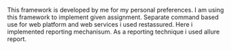 This framework is developed by me for my personal preferences. I am using this framework to implement given assignment. Separate command based use for web platform and web services i used restassured. Here i implemented reporting mechanisum. As a reporting technique i used allure report.
